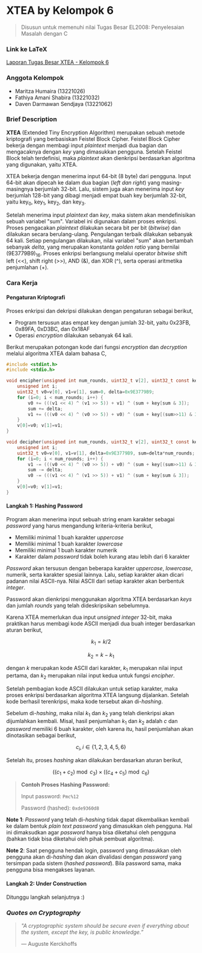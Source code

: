 # XTEA by Kelompok 6
> Disusun untuk memenuhi nilai Tugas Besar EL2008: Penyelesaian Masalah dengan C

### Link ke LaTeX
[Laporan Tugas Besar XTEA - Kelompok 6](https://www.overleaf.com/project/63d8d457e6db21ec23b3274a)

### Anggota Kelompok
- Maritza Humaira (13221026)
- Fathiya Amani Shabira (13221032)
- Daven Darmawan Sendjaya (13221062)

### Brief Description
**XTEA** (Extended Tiny Encryption Algorithm) merupakan sebuah metode kriptografi yang berbasiskan Feistel Block Cipher. Feistel Block Cipher bekerja dengan membagi input *plaintext* menjadi dua bagian dan mengacaknya dengan *key* yang dimasukkan pengguna. Setelah Feistel Block telah terdefinisi, maka *plaintext* akan dienkripsi berdasarkan algoritma yang digunakan, yaitu XTEA.

XTEA bekerja dengan menerima input 64-bit (8 byte) dari pengguna. Input 64-bit akan dipecah ke dalam dua bagian (*left dan right*) yang masing-masingnya berjumlah 32-bit. Lalu, sistem juga akan menerima input *key* berjumlah 128-bit yang dibagi menjadi empat buah key berjumlah 32-bit, yaitu key<sub>0</sub>, key<sub>1</sub>, key<sub>2</sub>, dan key<sub>3</sub>.

Setelah menerima input *plaintext* dan *key*, maka sistem akan mendefinisikan sebuah variabel "sum". Variabel ini digunakan dalam proses enkripsi. Proses pengacakan *plaintext* dilakukan secara bit per bit (*bitwise*) dan dilakukan secara berulang-ulang. Pengulangan terbaik dilakukan sebanyak 64 kali. Setiap pengulangan dilakukan, nilai variabel "sum" akan bertambah sebanyak *delta*, yang merupakan konstanta *golden ratio* yang bernilai (9E3779B9)<sub>16</sub>. Proses enkripsi berlangsung melalui operator *bitwise* shift left (<<), shift right (>>), AND (&), dan XOR (^), serta operasi aritmetika penjumlahan (+). 

### Cara Kerja
#### Pengaturan Kriptografi
Proses enkripsi dan dekripsi dilakukan dengan pengaturan sebagai berikut,
- Program tersusun atas empat key dengan jumlah 32-bit, yaitu 0x23FB, 0x89FA, 0xD3BC, dan 0x18AF
- Operasi *encryption* dilakukan sebanyak 64 kali.

Berikut merupakan potongan kode dari fungsi *encryption* dan *decryption* melalui algoritma XTEA dalam bahasa C,

```c
#include <stdint.h>
#include <stdio.h>

void encipher(unsigned int num_rounds, uint32_t v[2], uint32_t const key[4]) {
    unsigned int i;
    uint32_t v0=v[0], v1=v[1], sum=0, delta=0x9E3779B9;
    for (i=0; i < num_rounds; i++) {
        v0 += (((v1 << 4) ^ (v1 >> 5)) + v1) ^ (sum + key[sum & 3]);
        sum += delta;
        v1 += (((v0 << 4) ^ (v0 >> 5)) + v0) ^ (sum + key[(sum>>11) & 3]);
    }
    v[0]=v0; v[1]=v1;
}

void decipher(unsigned int num_rounds, uint32_t v[2], uint32_t const key[4]) {
    unsigned int i;
    uint32_t v0=v[0], v1=v[1], delta=0x9E3779B9, sum=delta*num_rounds;
    for (i=0; i < num_rounds; i++) {
        v1 -= (((v0 << 4) ^ (v0 >> 5)) + v0) ^ (sum + key[(sum>>11) & 3]);
        sum -= delta;
        v0 -= (((v1 << 4) ^ (v1 >> 5)) + v1) ^ (sum + key[sum & 3]);
    }
    v[0]=v0; v[1]=v1;
}
```

#### Langkah 1: Hashing Password
Program akan menerima input sebuah string enam karakter sebagai *password* yang harus mengandung kriteria-kriteria berikut,
- Memiliki minimal 1 buah karakter *uppercase*
- Memiliki minimal 1 buah karakter *lowercase*
- Memiliki minimal 1 buah karakter numerik
- Karakter dalam *password* tidak boleh kurang atau lebih dari 6 karakter

*Password* akan tersusun dengan beberapa karakter *uppercase*, *lowercase*, numerik, serta karakter spesial lainnya. Lalu, setiap karakter akan dicari padanan nilai ASCII-nya. Nilai ASCII dari setiap karakter akan berbentuk *integer*.

Password akan dienkripsi menggunakan algoritma XTEA berdasarkan *keys* dan jumlah *rounds* yang telah dideskripsikan sebelumnya.

Karena XTEA memerlukan dua input *unsigned integer* 32-bit, maka praktikan harus membagi kode ASCII menjadi dua buah integer berdasarkan aturan berikut,
```math
k_1 = k/2
```
```math
k_2 = k - k_1 
```
dengan $k$ merupakan kode ASCII dari karakter, $k_1$ merupakan nilai input pertama, dan $k_2$ merupakan nilai input kedua untuk fungsi *encipher*.

Setelah pembagian kode ASCII dilakukan untuk setiap karakter, maka proses enkripsi berdasarkan algoritma XTEA langsung dijalankan. Setelah kode berhasil terenkripsi, maka kode tersebut akan di-*hashing*.

Sebelum di-*hashing*, maka nilai $k_1$ dan $k_2$ yang telah dienkripsi akan dijumlahkan kembali. Misal, hasil penjumlahan $k_1$ dan $k_2$ adalah $c$ dan *password* memiliki 6 buah karakter, oleh karena itu, hasil penjumlahan akan dinotasikan sebagai berikut,

```math
c_i, i\in\{1,2,3,4,5,6\}
```

Setelah itu, proses *hashing* akan dilakukan berdasarkan aturan berikut,

```math
((c_1 + c_2)\bmod c_3) \times ((c_4 + c_5)\bmod c_6)
```

> **Contoh Proses Hashing Password:**
>
> Input password: `Pmc%12`
>
> Password (hashed): `0xde9360d8`

**Note 1**: *Password* yang telah di-*hashing* tidak dapat dikembalikan kembali ke dalam bentuk *plain text password* yang dimasukkan oleh pengguna. Hal ini dimaksudkan agar *password* hanya bisa diketahui oleh pengguna (bahkan tidak bisa diketahui oleh pihak pembuat algoritma). 

**Note 2**: Saat pengguna hendak login, password yang dimasukkan oleh pengguna akan di-*hashing* dan akan divalidasi dengan *password* yang tersimpan pada sistem (*hashed password*). Bila password sama, maka pengguna bisa mengakses layanan.

#### Langkah 2: Under Construction
Ditunggu langkah selanjutnya :)


### *Quotes on Cryptography*
>  *"A cryptographic system should be secure even if everything about the system, except the key, is public knowledge.”*
>
> ― Auguste Kerckhoffs